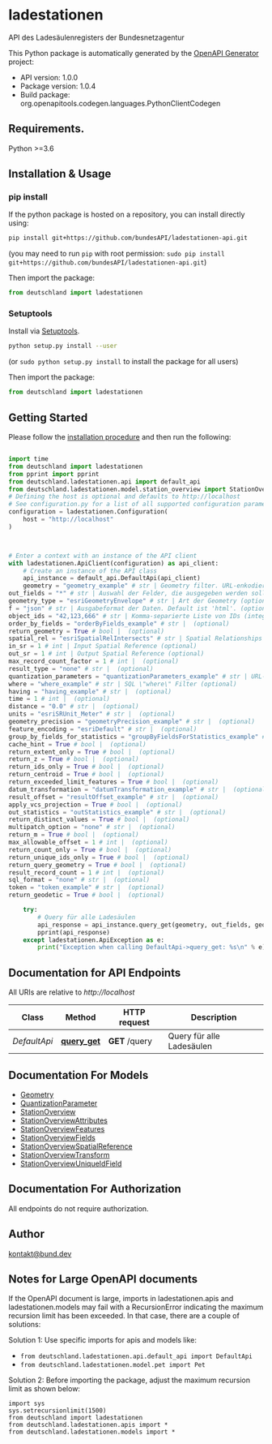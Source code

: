 # ladestationen
API des Ladesäulenregisters der Bundesnetzagentur

This Python package is automatically generated by the [OpenAPI Generator](https://openapi-generator.tech) project:

- API version: 1.0.0
- Package version: 1.0.4
- Build package: org.openapitools.codegen.languages.PythonClientCodegen

## Requirements.

Python >=3.6

## Installation & Usage
### pip install

If the python package is hosted on a repository, you can install directly using:

```sh
pip install git+https://github.com/bundesAPI/ladestationen-api.git
```
(you may need to run `pip` with root permission: `sudo pip install git+https://github.com/bundesAPI/ladestationen-api.git`)

Then import the package:
```python
from deutschland import ladestationen
```

### Setuptools

Install via [Setuptools](http://pypi.python.org/pypi/setuptools).

```sh
python setup.py install --user
```
(or `sudo python setup.py install` to install the package for all users)

Then import the package:
```python
from deutschland import ladestationen
```

## Getting Started

Please follow the [installation procedure](#installation--usage) and then run the following:

```python

import time
from deutschland import ladestationen
from pprint import pprint
from deutschland.ladestationen.api import default_api
from deutschland.ladestationen.model.station_overview import StationOverview
# Defining the host is optional and defaults to http://localhost
# See configuration.py for a list of all supported configuration parameters.
configuration = ladestationen.Configuration(
    host = "http://localhost"
)



# Enter a context with an instance of the API client
with ladestationen.ApiClient(configuration) as api_client:
    # Create an instance of the API class
    api_instance = default_api.DefaultApi(api_client)
    geometry = "geometry_example" # str | Geometry filter. URL-enkodiertes JSON Objekt vom Typ `Geometry`
out_fields = "*" # str | Auswahl der Felder, die ausgegeben werden sollen, durch Komma getrennt (default to "*")
geometry_type = "esriGeometryEnvelope" # str | Art der Geometry (optional) (default to "esriGeometryEnvelope")
f = "json" # str | Ausgabeformat der Daten. Default ist 'html'. (optional)
object_ids = "42,123,666" # str | Komma-separierte Liste von IDs (integer), filtert nach den einzelnen Objekten (optional)
order_by_fields = "orderByFields_example" # str |  (optional)
return_geometry = True # bool |  (optional)
spatial_rel = "esriSpatialRelIntersects" # str | Spatial Relationships (optional)
in_sr = 1 # int | Input Spatial Reference (optional)
out_sr = 1 # int | Output Spatial Reference (optional)
max_record_count_factor = 1 # int |  (optional)
result_type = "none" # str |  (optional)
quantization_parameters = "quantizationParameters_example" # str | URL-enkodiertes JSON Objekt vom Typ `QuantizationParameter` (optional)
where = "where_example" # str | SQL \"where\" Filter (optional)
having = "having_example" # str |  (optional)
time = 1 # int |  (optional)
distance = "0.0" # str |  (optional)
units = "esriSRUnit_Meter" # str |  (optional)
geometry_precision = "geometryPrecision_example" # str |  (optional)
feature_encoding = "esriDefault" # str |  (optional)
group_by_fields_for_statistics = "groupByFieldsForStatistics_example" # str |  (optional)
cache_hint = True # bool |  (optional)
return_extent_only = True # bool |  (optional)
return_z = True # bool |  (optional)
return_ids_only = True # bool |  (optional)
return_centroid = True # bool |  (optional)
return_exceeded_limit_features = True # bool |  (optional)
datum_transformation = "datumTransformation_example" # str |  (optional)
result_offset = "resultOffset_example" # str |  (optional)
apply_vcs_projection = True # bool |  (optional)
out_statistics = "outStatistics_example" # str |  (optional)
return_distinct_values = True # bool |  (optional)
multipatch_option = "none" # str |  (optional)
return_m = True # bool |  (optional)
max_allowable_offset = 1 # int |  (optional)
return_count_only = True # bool |  (optional)
return_unique_ids_only = True # bool |  (optional)
return_query_geometry = True # bool |  (optional)
result_record_count = 1 # int |  (optional)
sql_format = "none" # str |  (optional)
token = "token_example" # str |  (optional)
return_geodetic = True # bool |  (optional)

    try:
        # Query für alle Ladesäulen
        api_response = api_instance.query_get(geometry, out_fields, geometry_type=geometry_type, f=f, object_ids=object_ids, order_by_fields=order_by_fields, return_geometry=return_geometry, spatial_rel=spatial_rel, in_sr=in_sr, out_sr=out_sr, max_record_count_factor=max_record_count_factor, result_type=result_type, quantization_parameters=quantization_parameters, where=where, having=having, time=time, distance=distance, units=units, geometry_precision=geometry_precision, feature_encoding=feature_encoding, group_by_fields_for_statistics=group_by_fields_for_statistics, cache_hint=cache_hint, return_extent_only=return_extent_only, return_z=return_z, return_ids_only=return_ids_only, return_centroid=return_centroid, return_exceeded_limit_features=return_exceeded_limit_features, datum_transformation=datum_transformation, result_offset=result_offset, apply_vcs_projection=apply_vcs_projection, out_statistics=out_statistics, return_distinct_values=return_distinct_values, multipatch_option=multipatch_option, return_m=return_m, max_allowable_offset=max_allowable_offset, return_count_only=return_count_only, return_unique_ids_only=return_unique_ids_only, return_query_geometry=return_query_geometry, result_record_count=result_record_count, sql_format=sql_format, token=token, return_geodetic=return_geodetic)
        pprint(api_response)
    except ladestationen.ApiException as e:
        print("Exception when calling DefaultApi->query_get: %s\n" % e)
```

## Documentation for API Endpoints

All URIs are relative to *http://localhost*

Class | Method | HTTP request | Description
------------ | ------------- | ------------- | -------------
*DefaultApi* | [**query_get**](docs/DefaultApi.md#query_get) | **GET** /query | Query für alle Ladesäulen


## Documentation For Models

 - [Geometry](docs/Geometry.md)
 - [QuantizationParameter](docs/QuantizationParameter.md)
 - [StationOverview](docs/StationOverview.md)
 - [StationOverviewAttributes](docs/StationOverviewAttributes.md)
 - [StationOverviewFeatures](docs/StationOverviewFeatures.md)
 - [StationOverviewFields](docs/StationOverviewFields.md)
 - [StationOverviewSpatialReference](docs/StationOverviewSpatialReference.md)
 - [StationOverviewTransform](docs/StationOverviewTransform.md)
 - [StationOverviewUniqueIdField](docs/StationOverviewUniqueIdField.md)


## Documentation For Authorization

 All endpoints do not require authorization.

## Author

kontakt@bund.dev


## Notes for Large OpenAPI documents
If the OpenAPI document is large, imports in ladestationen.apis and ladestationen.models may fail with a
RecursionError indicating the maximum recursion limit has been exceeded. In that case, there are a couple of solutions:

Solution 1:
Use specific imports for apis and models like:
- `from deutschland.ladestationen.api.default_api import DefaultApi`
- `from deutschland.ladestationen.model.pet import Pet`

Solution 2:
Before importing the package, adjust the maximum recursion limit as shown below:
```
import sys
sys.setrecursionlimit(1500)
from deutschland import ladestationen
from deutschland.ladestationen.apis import *
from deutschland.ladestationen.models import *
```

